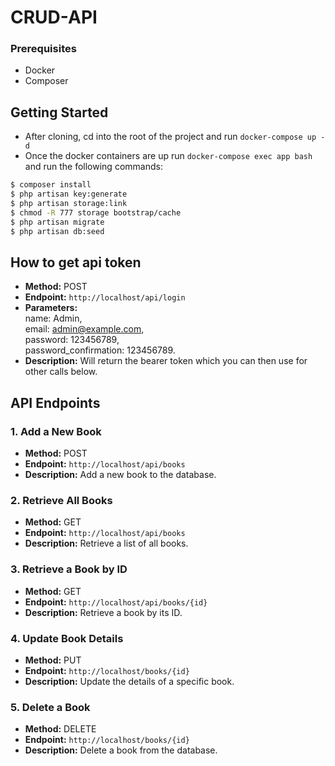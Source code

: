 # CRUD-API

### Prerequisites
- Docker
- Composer

## Getting Started
- After cloning, cd into the root of the project and run ```docker-compose up -d```
- Once the docker containers are up run ```docker-compose exec app bash``` and run the following commands: <br/>
```bash
$ composer install
$ php artisan key:generate
$ php artisan storage:link
$ chmod -R 777 storage bootstrap/cache
$ php artisan migrate
$ php artisan db:seed
```

## How to get api token
- **Method:** POST
- **Endpoint:** `http://localhost/api/login`
- **Parameters:** <br />
    name: Admin,<br/>
    email: admin@example.com,<br />
    password: 123456789,<br />
    password_confirmation: 123456789.
- **Description:** Will return the bearer token which you can then use for other calls below.

## API Endpoints


### 1. Add a New Book
- **Method:** POST
- **Endpoint:** `http://localhost/api/books`
- **Description:** Add a new book to the database.

### 2. Retrieve All Books
- **Method:** GET
- **Endpoint:** `http://localhost/api/books`
- **Description:** Retrieve a list of all books.

### 3. Retrieve a Book by ID
- **Method:** GET
- **Endpoint:** `http://localhost/api/books/{id}`
- **Description:** Retrieve a book by its ID.

### 4. Update Book Details
- **Method:** PUT
- **Endpoint:** `http://localhost/books/{id}`
- **Description:** Update the details of a specific book.

### 5. Delete a Book
- **Method:** DELETE
- **Endpoint:** `http://localhost/books/{id}`
- **Description:** Delete a book from the database.





